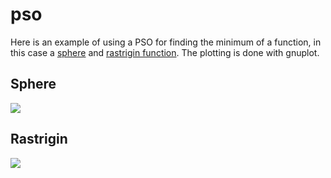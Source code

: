 # pso

Here is an example of using a PSO for finding the minimum of a function, in this case a [sphere](https://en.wikipedia.org/wiki/Test_functions_for_optimization) and [rastrigin function](https://en.wikipedia.org/wiki/Rastrigin_function). The plotting is done with gnuplot.

## Sphere

![](example/sphere-map.gif?raw=true)

## Rastrigin

![](example/rastigan-map.gif?raw=true)
